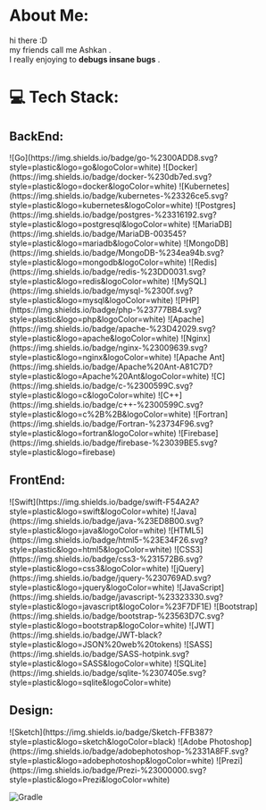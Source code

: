 # About Me:
hi there :D <br>
my friends call me Ashkan .
<br>I really enjoying to <b>debugs insane bugs</b> .


# 💻 Tech Stack:
<h2>BackEnd:</h2>
![Go](https://img.shields.io/badge/go-%2300ADD8.svg?style=plastic&logo=go&logoColor=white)
![Docker](https://img.shields.io/badge/docker-%230db7ed.svg?style=plastic&logo=docker&logoColor=white) 
![Kubernetes](https://img.shields.io/badge/kubernetes-%23326ce5.svg?style=plastic&logo=kubernetes&logoColor=white)  
![Postgres](https://img.shields.io/badge/postgres-%23316192.svg?style=plastic&logo=postgresql&logoColor=white)
![MariaDB](https://img.shields.io/badge/MariaDB-003545?style=plastic&logo=mariadb&logoColor=white)
![MongoDB](https://img.shields.io/badge/MongoDB-%234ea94b.svg?style=plastic&logo=mongodb&logoColor=white) 
![Redis](https://img.shields.io/badge/redis-%23DD0031.svg?style=plastic&logo=redis&logoColor=white) 
![MySQL](https://img.shields.io/badge/mysql-%2300f.svg?style=plastic&logo=mysql&logoColor=white) 
![PHP](https://img.shields.io/badge/php-%23777BB4.svg?style=plastic&logo=php&logoColor=white) 
![Apache](https://img.shields.io/badge/apache-%23D42029.svg?style=plastic&logo=apache&logoColor=white) 
![Nginx](https://img.shields.io/badge/nginx-%23009639.svg?style=plastic&logo=nginx&logoColor=white) 
![Apache Ant](https://img.shields.io/badge/Apache%20Ant-A81C7D?style=plastic&logo=Apache%20Ant&logoColor=white) 
![C](https://img.shields.io/badge/c-%2300599C.svg?style=plastic&logo=c&logoColor=white) 
![C++](https://img.shields.io/badge/c++-%2300599C.svg?style=plastic&logo=c%2B%2B&logoColor=white) 
![Fortran](https://img.shields.io/badge/Fortran-%23734F96.svg?style=plastic&logo=fortran&logoColor=white) 
![Firebase](https://img.shields.io/badge/firebase-%23039BE5.svg?style=plastic&logo=firebase) 
<h2>FrontEnd:</h2>
![Swift](https://img.shields.io/badge/swift-F54A2A?style=plastic&logo=swift&logoColor=white) 
![Java](https://img.shields.io/badge/java-%23ED8B00.svg?style=plastic&logo=java&logoColor=white)
![HTML5](https://img.shields.io/badge/html5-%23E34F26.svg?style=plastic&logo=html5&logoColor=white) 
![CSS3](https://img.shields.io/badge/css3-%231572B6.svg?style=plastic&logo=css3&logoColor=white) 
![jQuery](https://img.shields.io/badge/jquery-%230769AD.svg?style=plastic&logo=jquery&logoColor=white)
![JavaScript](https://img.shields.io/badge/javascript-%23323330.svg?style=plastic&logo=javascript&logoColor=%23F7DF1E)
![Bootstrap](https://img.shields.io/badge/bootstrap-%23563D7C.svg?style=plastic&logo=bootstrap&logoColor=white) 
![JWT](https://img.shields.io/badge/JWT-black?style=plastic&logo=JSON%20web%20tokens) 
![SASS](https://img.shields.io/badge/SASS-hotpink.svg?style=plastic&logo=SASS&logoColor=white) 
![SQLite](https://img.shields.io/badge/sqlite-%2307405e.svg?style=plastic&logo=sqlite&logoColor=white)  
<h2>Design:</h2>
![Sketch](https://img.shields.io/badge/Sketch-FFB387?style=plastic&logo=sketch&logoColor=black) 
![Adobe Photoshop](https://img.shields.io/badge/adobephotoshop-%2331A8FF.svg?style=plastic&logo=adobephotoshop&logoColor=white)
![Prezi](https://img.shields.io/badge/Prezi-%23000000.svg?style=plastic&logo=Prezi&logoColor=white) 


![Gradle](https://img.shields.io/badge/Gradle-02303A.svg?style=plastic&logo=Gradle&logoColor=white)
